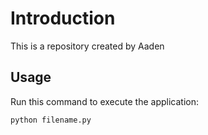 # Introduction

This is a repository created by Aaden

## Usage

Run this command to execute the application:

`python filename.py`

 

```